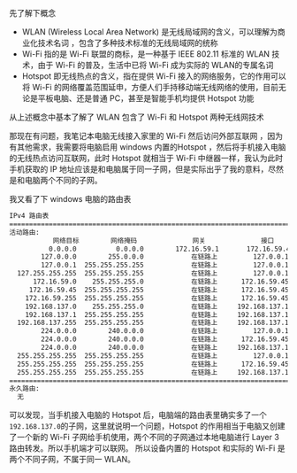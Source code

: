 先了解下概念
- WLAN (Wireless Local Area Network) 是无线局域网的含义，可以理解为商业化技术名词 ，包含了多种技术标准的无线局域网的统称
- Wi-Fi 指的是 Wi-Fi 联盟的商标，是一种基于 IEEE 802.11 标准的 WLAN 技术，由于 Wi-Fi 的普及，生活中已将  Wi-Fi 成为实际的 WLAN的专属名词
-  Hotspot 即无线热点的含义，指在提供 Wi-Fi 接入的网络服务，它的作用可以将 Wi-Fi 的网络覆盖范围延申，方便人们手持移动端无线网络的使用，目前无论是平板电脑、还是普通 PC，甚至是智能手机均提供 Hotspot 功能

从上述概念中基本了解了 WLAN 包含了 Wi-Fi 和 Hotspot 两种无线网技术

那现在有问题，我笔记本电脑无线接入家里的 Wi-Fi 然后访问外部互联网 ，因为有其他需求，我需要将电脑启用 windows 内置的Hotspot ，然后将手机接入电脑的无线热点访问互联网，此时 Hotspot 就相当于 Wi-Fi 中继器一样，我认为此时手机获取的 IP 地址应该是和电脑属于同一子网，但是实际出乎了我的意料，尽然是和电脑两个不同的子网。

我又看了下 windows 电脑的路由表

```bash
IPv4 路由表
===========================================================================
活动路由:
           网络目标        网络掩码              网关              接口     跃点数
          0.0.0.0          0.0.0.0        172.16.59.1       172.16.59.45    25
        127.0.0.0        255.0.0.0            在链路上         127.0.0.1    331
        127.0.0.1  255.255.255.255            在链路上         127.0.0.1    331
  127.255.255.255  255.255.255.255            在链路上         127.0.0.1    331
      172.16.59.0    255.255.255.0            在链路上      172.16.59.45    281
     172.16.59.45  255.255.255.255            在链路上      172.16.59.45    281
    172.16.59.255  255.255.255.255            在链路上      172.16.59.45    281
    192.168.137.0    255.255.255.0            在链路上     192.168.137.1    306
    192.168.137.1  255.255.255.255            在链路上     192.168.137.1    306
  192.168.137.255  255.255.255.255            在链路上     192.168.137.1    306
        224.0.0.0        240.0.0.0            在链路上         127.0.0.1    331
        224.0.0.0        240.0.0.0            在链路上      172.16.59.45    281
        224.0.0.0        240.0.0.0            在链路上     192.168.137.1    306
  255.255.255.255  255.255.255.255            在链路上         127.0.0.1    331
  255.255.255.255  255.255.255.255            在链路上      172.16.59.45    281
  255.255.255.255  255.255.255.255            在链路上     192.168.137.1    306
===========================================================================
永久路由:
  无
```
可以发现，当手机接入电脑的 Hotspot 后，电脑端的路由表里确实多了一个`192.168.137.0`的子网，这里就说明一个问题，Hotspot 的作用相当于电脑又创建了一个新的 Wi-Fi 子网给手机使用，两个不同的子网通过本地电脑进行 Layer 3 路由转发。所以手机端才可以联网。
所以设备内置的 Hotspot 和实际的 Wi-Fi 是两个不同子网，不属于同一 WLAN。
